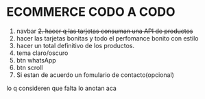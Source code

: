 # ECOMMERCE CODO A CODO

1. navbar
   ~~2. hacer q las tarjetas consuman una API de productos~~
2. hacer las tarjetas bonitas y todo el perfomance bonito con estilo
3. hacer un total definitivo de los productos.
4. tema claro/oscuro
5. btn whatsApp
6. btn scroll
7. Si estan de acuerdo un fomulario de contacto(opcional)

lo q consideren que falta lo anotan aca
